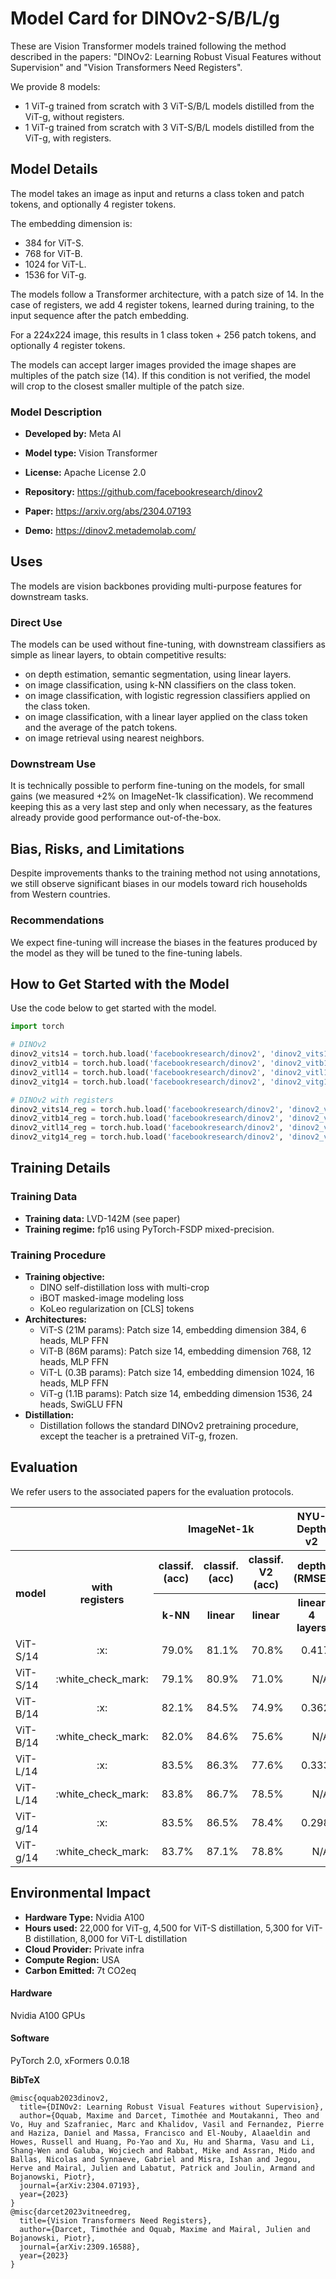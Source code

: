 # Model Card for DINOv2-S/B/L/g

These are Vision Transformer models trained following the method described in the papers:
"DINOv2: Learning Robust Visual Features without Supervision"
and
"Vision Transformers Need Registers".

We provide 8 models:
- 1 ViT-g trained from scratch with 3 ViT-S/B/L models distilled from the ViT-g, without registers.
- 1 ViT-g trained from scratch with 3 ViT-S/B/L models distilled from the ViT-g, with registers.

## Model Details
The model takes an image as input and returns a class token and patch tokens, and optionally 4 register tokens.

The embedding dimension is:
- 384 for ViT-S.
- 768 for ViT-B.
- 1024 for ViT-L.
- 1536 for ViT-g.

The models follow a Transformer architecture, with a patch size of 14. In the case of registers, we add 4 register tokens, learned during training, to the input sequence after the patch embedding.

For a 224x224 image, this results in 1 class token + 256 patch tokens, and optionally 4 register tokens.

The models can accept larger images provided the image shapes are multiples of the patch size (14).
If this condition is not verified, the model will crop to the closest smaller multiple of the patch size.

### Model Description

- **Developed by:** Meta AI
- **Model type:** Vision Transformer
- **License:** Apache License 2.0

- **Repository:** https://github.com/facebookresearch/dinov2
- **Paper:** https://arxiv.org/abs/2304.07193
- **Demo:** https://dinov2.metademolab.com/

## Uses

The models are vision backbones providing multi-purpose features for downstream tasks.

### Direct Use

The models can be used without fine-tuning, with downstream classifiers as simple as linear layers, to obtain competitive results:
- on depth estimation, semantic segmentation, using linear layers.
- on image classification, using k-NN classifiers on the class token.
- on image classification, with logistic regression classifiers applied on the class token.
- on image classification, with a linear layer applied on the class token and the average of the patch tokens.
- on image retrieval using nearest neighbors.

### Downstream Use

It is technically possible to perform fine-tuning on the models, for small gains (we measured +2% on ImageNet-1k classification).
We recommend keeping this as a very last step and only when necessary, as the features already provide good performance out-of-the-box.

## Bias, Risks, and Limitations

Despite improvements thanks to the training method not using annotations, we still observe significant biases in our models toward rich households from Western countries.

### Recommendations

We expect fine-tuning will increase the biases in the features produced by the model as they will be tuned to the fine-tuning labels.

## How to Get Started with the Model

Use the code below to get started with the model.

```python
import torch

# DINOv2
dinov2_vits14 = torch.hub.load('facebookresearch/dinov2', 'dinov2_vits14')
dinov2_vitb14 = torch.hub.load('facebookresearch/dinov2', 'dinov2_vitb14')
dinov2_vitl14 = torch.hub.load('facebookresearch/dinov2', 'dinov2_vitl14')
dinov2_vitg14 = torch.hub.load('facebookresearch/dinov2', 'dinov2_vitg14')

# DINOv2 with registers
dinov2_vits14_reg = torch.hub.load('facebookresearch/dinov2', 'dinov2_vits14_reg')
dinov2_vitb14_reg = torch.hub.load('facebookresearch/dinov2', 'dinov2_vitb14_reg')
dinov2_vitl14_reg = torch.hub.load('facebookresearch/dinov2', 'dinov2_vitl14_reg')
dinov2_vitg14_reg = torch.hub.load('facebookresearch/dinov2', 'dinov2_vitg14_reg')
```

## Training Details

### Training Data

- **Training data:** LVD-142M (see paper)
- **Training regime:** fp16 using PyTorch-FSDP mixed-precision.

### Training Procedure

- **Training objective:**
  - DINO self-distillation loss with multi-crop
  - iBOT masked-image modeling loss
  - KoLeo regularization on [CLS] tokens
- **Architectures:**
  - ViT-S (21M params): Patch size 14, embedding dimension 384, 6 heads, MLP FFN
  - ViT-B (86M params): Patch size 14, embedding dimension 768, 12 heads, MLP FFN
  - ViT-L (0.3B params): Patch size 14, embedding dimension 1024, 16 heads, MLP FFN
  - ViT-g (1.1B params): Patch size 14, embedding dimension 1536, 24 heads, SwiGLU FFN
- **Distillation:**
  - Distillation follows the standard DINOv2 pretraining procedure, except the teacher is a pretrained ViT-g, frozen.

## Evaluation

We refer users to the associated papers for the evaluation protocols.

<table>
  <tr>
    <th colspan="2"></th>
    <th colspan="3">ImageNet-1k</th>
    <th>NYU-Depth v2</th>
    <th>SUN-RGBD</th>
    <th>ADE20k</th>
    <th>iNaturalist 2018</th>
    <th>Oxford-H</th>
  </tr>
  <tr>
    <th rowspan="2">model</th>
    <th rowspan="2">with <br /> registers</th>
    <th>classif. (acc)</th>
    <th>classif. (acc)</th>
    <th>classif. V2 (acc)</th>
    <th>depth (RMSE)</th>
    <th>depth (RMSE)</th>
    <th>segm. (mAP)</th>
    <th>classif. (acc)</th>
    <th>retrieval (mAP)</th>
  </tr>
  <tr>
    <!-- <th>^</th> -->
    <th>k-NN</th>
    <th>linear</th>
    <th>linear</th>
    <th>linear<br />4 layers</th>
    <th>NYU-D transfer</th>
    <th>multiscale</th>
    <th>linear</th>
    <th>nearest neighbor</th>
  </tr>
  <tr>
    <td>ViT-S/14</td>
    <td align="center">:x:</td>
    <td align="right">79.0%</td>
    <td align="right">81.1%</td>
    <td align="right">70.8%</td>
    <td align="right">0.417</td>
    <td align="right">0.431</td>
    <td align="right">47.2</td>
    <td align="right">69.5%</td>
    <td align="right">43.2</td>
  </tr>
  <tr>
    <td>ViT-S/14</td>
    <td align="center">:white_check_mark:</td>
    <td align="right">79.1%</td>
    <td align="right">80.9%</td>
    <td align="right">71.0%</td>
    <td align="right">N/A</td>
    <td align="right">N/A</td>
    <td align="right">N/A</td>
    <td align="right">67.6%</td>
    <td align="right">39.5</td>
  </tr>
  <tr>
    <td>ViT-B/14</td>
    <td align="center">:x:</td>
    <td align="right">82.1%</td>
    <td align="right">84.5%</td>
    <td align="right">74.9%</td>
    <td align="right">0.362</td>
    <td align="right">0.400</td>
    <td align="right">51.3</td>
    <td align="right">76.3%</td>
    <td align="right">49.5</td>
  </tr>
    <td>ViT-B/14</td>
    <td align="center">:white_check_mark:</td>
    <td align="right">82.0%</td>
    <td align="right">84.6%</td>
    <td align="right">75.6%</td>
    <td align="right">N/A</td>
    <td align="right">N/A</td>
    <td align="right">N/A</td>
    <td align="right">73.8%</td>
    <td align="right">51.0</td>
  </tr>
  <tr>
    <td>ViT-L/14</td>
    <td align="center">:x:</td>
    <td align="right">83.5%</td>
    <td align="right">86.3%</td>
    <td align="right">77.6%</td>
    <td align="right">0.333</td>
    <td align="right">0.396</td>
    <td align="right">53.1</td>
    <td align="right">79.8%</td>
    <td align="right">54.0</td>
  </tr>
  <tr>
    <td>ViT-L/14</td>
    <td align="center">:white_check_mark:</td>
    <td align="right">83.8%</td>
    <td align="right">86.7%</td>
    <td align="right">78.5%</td>
    <td align="right">N/A</td>
    <td align="right">N/A</td>
    <td align="right">N/A</td>
    <td align="right">80.9%</td>
    <td align="right">55.7</td>
  </tr>
  <tr>
    <td>ViT-g/14</td>
    <td align="center">:x:</td>
    <td align="right">83.5%</td>
    <td align="right">86.5%</td>
    <td align="right">78.4%</td>
    <td align="right">0.298</td>
    <td align="right">0.362</td>
    <td align="right">53.0</td>
    <td align="right">81.6%</td>
    <td align="right">52.3</td>
  </tr>
  <tr>
  <tr>
    <td>ViT-g/14</td>
    <td align="center">:white_check_mark:</td>
    <td align="right">83.7%</td>
    <td align="right">87.1%</td>
    <td align="right">78.8%</td>
    <td align="right">N/A</td>
    <td align="right">N/A</td>
    <td align="right">N/A</td>
    <td align="right">81.5%</td>
    <td align="right">58.2</td>
  </tr>
</table>

## Environmental Impact

- **Hardware Type:** Nvidia A100
- **Hours used:** 22,000 for ViT-g, 4,500 for ViT-S distillation, 5,300 for ViT-B distillation, 8,000 for ViT-L distillation
- **Cloud Provider:** Private infra
- **Compute Region:** USA
- **Carbon Emitted:** 7t CO2eq

#### Hardware

Nvidia A100 GPUs

#### Software

PyTorch 2.0,
xFormers 0.0.18

**BibTeX**

```
@misc{oquab2023dinov2,
  title={DINOv2: Learning Robust Visual Features without Supervision},
  author={Oquab, Maxime and Darcet, Timothée and Moutakanni, Theo and Vo, Huy and Szafraniec, Marc and Khalidov, Vasil and Fernandez, Pierre and Haziza, Daniel and Massa, Francisco and El-Nouby, Alaaeldin and Howes, Russell and Huang, Po-Yao and Xu, Hu and Sharma, Vasu and Li, Shang-Wen and Galuba, Wojciech and Rabbat, Mike and Assran, Mido and Ballas, Nicolas and Synnaeve, Gabriel and Misra, Ishan and Jegou, Herve and Mairal, Julien and Labatut, Patrick and Joulin, Armand and Bojanowski, Piotr},
  journal={arXiv:2304.07193},
  year={2023}
}
@misc{darcet2023vitneedreg,
  title={Vision Transformers Need Registers},
  author={Darcet, Timothée and Oquab, Maxime and Mairal, Julien and Bojanowski, Piotr},
  journal={arXiv:2309.16588},
  year={2023}
}
```
